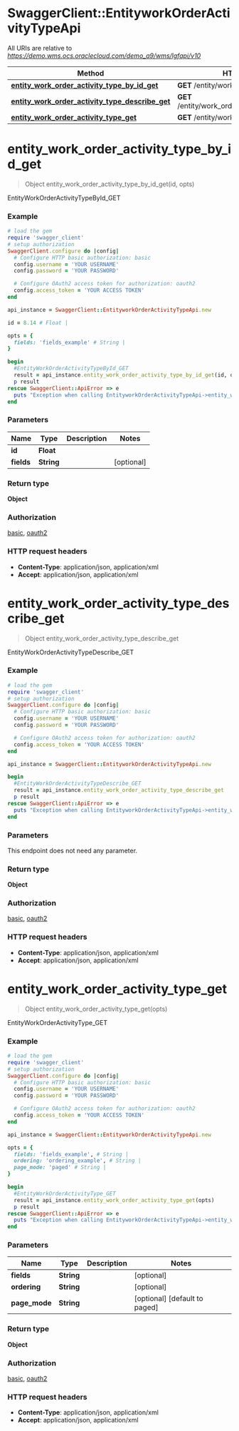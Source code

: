 # SwaggerClient::EntityworkOrderActivityTypeApi

All URIs are relative to *https://demo.wms.ocs.oraclecloud.com/demo_a9/wms/lgfapi/v10*

Method | HTTP request | Description
------------- | ------------- | -------------
[**entity_work_order_activity_type_by_id_get**](EntityworkOrderActivityTypeApi.md#entity_work_order_activity_type_by_id_get) | **GET** /entity/work_order_activity_type/{id} | EntityWorkOrderActivityTypeById_GET
[**entity_work_order_activity_type_describe_get**](EntityworkOrderActivityTypeApi.md#entity_work_order_activity_type_describe_get) | **GET** /entity/work_order_activity_type/describe | EntityWorkOrderActivityTypeDescribe_GET
[**entity_work_order_activity_type_get**](EntityworkOrderActivityTypeApi.md#entity_work_order_activity_type_get) | **GET** /entity/work_order_activity_type | EntityWorkOrderActivityType_GET


# **entity_work_order_activity_type_by_id_get**
> Object entity_work_order_activity_type_by_id_get(id, opts)

EntityWorkOrderActivityTypeById_GET



### Example
```ruby
# load the gem
require 'swagger_client'
# setup authorization
SwaggerClient.configure do |config|
  # Configure HTTP basic authorization: basic
  config.username = 'YOUR USERNAME'
  config.password = 'YOUR PASSWORD'

  # Configure OAuth2 access token for authorization: oauth2
  config.access_token = 'YOUR ACCESS TOKEN'
end

api_instance = SwaggerClient::EntityworkOrderActivityTypeApi.new

id = 8.14 # Float | 

opts = { 
  fields: 'fields_example' # String | 
}

begin
  #EntityWorkOrderActivityTypeById_GET
  result = api_instance.entity_work_order_activity_type_by_id_get(id, opts)
  p result
rescue SwaggerClient::ApiError => e
  puts "Exception when calling EntityworkOrderActivityTypeApi->entity_work_order_activity_type_by_id_get: #{e}"
end
```

### Parameters

Name | Type | Description  | Notes
------------- | ------------- | ------------- | -------------
 **id** | **Float**|  | 
 **fields** | **String**|  | [optional] 

### Return type

**Object**

### Authorization

[basic](../README.md#basic), [oauth2](../README.md#oauth2)

### HTTP request headers

 - **Content-Type**: application/json, application/xml
 - **Accept**: application/json, application/xml



# **entity_work_order_activity_type_describe_get**
> Object entity_work_order_activity_type_describe_get

EntityWorkOrderActivityTypeDescribe_GET



### Example
```ruby
# load the gem
require 'swagger_client'
# setup authorization
SwaggerClient.configure do |config|
  # Configure HTTP basic authorization: basic
  config.username = 'YOUR USERNAME'
  config.password = 'YOUR PASSWORD'

  # Configure OAuth2 access token for authorization: oauth2
  config.access_token = 'YOUR ACCESS TOKEN'
end

api_instance = SwaggerClient::EntityworkOrderActivityTypeApi.new

begin
  #EntityWorkOrderActivityTypeDescribe_GET
  result = api_instance.entity_work_order_activity_type_describe_get
  p result
rescue SwaggerClient::ApiError => e
  puts "Exception when calling EntityworkOrderActivityTypeApi->entity_work_order_activity_type_describe_get: #{e}"
end
```

### Parameters
This endpoint does not need any parameter.

### Return type

**Object**

### Authorization

[basic](../README.md#basic), [oauth2](../README.md#oauth2)

### HTTP request headers

 - **Content-Type**: application/json, application/xml
 - **Accept**: application/json, application/xml



# **entity_work_order_activity_type_get**
> Object entity_work_order_activity_type_get(opts)

EntityWorkOrderActivityType_GET



### Example
```ruby
# load the gem
require 'swagger_client'
# setup authorization
SwaggerClient.configure do |config|
  # Configure HTTP basic authorization: basic
  config.username = 'YOUR USERNAME'
  config.password = 'YOUR PASSWORD'

  # Configure OAuth2 access token for authorization: oauth2
  config.access_token = 'YOUR ACCESS TOKEN'
end

api_instance = SwaggerClient::EntityworkOrderActivityTypeApi.new

opts = { 
  fields: 'fields_example', # String | 
  ordering: 'ordering_example', # String | 
  page_mode: 'paged' # String | 
}

begin
  #EntityWorkOrderActivityType_GET
  result = api_instance.entity_work_order_activity_type_get(opts)
  p result
rescue SwaggerClient::ApiError => e
  puts "Exception when calling EntityworkOrderActivityTypeApi->entity_work_order_activity_type_get: #{e}"
end
```

### Parameters

Name | Type | Description  | Notes
------------- | ------------- | ------------- | -------------
 **fields** | **String**|  | [optional] 
 **ordering** | **String**|  | [optional] 
 **page_mode** | **String**|  | [optional] [default to paged]

### Return type

**Object**

### Authorization

[basic](../README.md#basic), [oauth2](../README.md#oauth2)

### HTTP request headers

 - **Content-Type**: application/json, application/xml
 - **Accept**: application/json, application/xml




